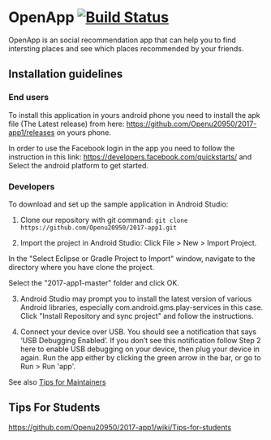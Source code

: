 # OpenApp [![Build Status](https://travis-ci.com/Openu20950/2017-app1.svg?token=PQrEfnoMbHXxzcgKUEQH&branch=master)](https://travis-ci.com/Openu20950/2017-app1) 

OpenApp is an social recommendation app that can help you to find intersting places and see which places recommended by your friends.

## Installation guidelines
### End users
To install this application in yours android phone you need to install the apk file (The Latest release) from here:             https://github.com/Openu20950/2017-app1/releases on yours phone.
  
In order to use the Facebook login in the app you need to follow the instruction in this link:
https://developers.facebook.com/quickstarts/ 
and Select the android platform to get started. 
  
### Developers
To download and set up the sample application in Android Studio:

1) Clone our repository with git command:
`git clone https://github.com/Openu20950/2017-app1.git`

2) Import the project in Android Studio:
Click File > New > Import Project.

In the "Select Eclipse or Gradle Project to Import" window, navigate to the directory where you have clone the project. 

Select the "2017-app1-master" folder and click OK.

3) Android Studio may prompt you to install the latest version of various Android libraries, especially com.android.gms.play-services in   this case. Click "Install Repository and sync project" and follow the instructions.

4) Connect your device over USB. You should see a notification that says ‘USB Debugging Enabled’. 
If you don’t see this notification follow Step 2 here to enable USB debugging on your device, then plug your device in again.
Run the app either by clicking the green arrow in the bar, or go to Run > Run 'app'. 

See also [Tips for Maintainers](https://github.com/Openu20950/2017-app1/wiki/Tips-for-maintainers)

## Tips For Students 

https://github.com/Openu20950/2017-app1/wiki/Tips-for-students
